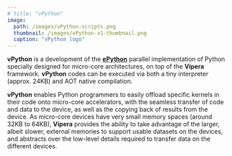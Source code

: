 ```yaml
---
# title: "vPython"
image: 
  path: /images/vPython-scripts.png
  thumbnail: /images/vPython-v1-thumbnail.png
  caption: "vPython logo"
---
```


**vPython** is a development of the [**ePython**](https://github.com/mesham/epython) parallel implementation of Python specially designed for micro-core architectures, on top of the **Vipera** framework. **vPython** codes can be executed via both a tiny interpreter (approx. 24KB) and AOT native compilation. 

**vPython** enables Python programmers to easily offload specific kernels in their code onto micro-core accelerators, with the seamless transfer of code and data to the device, as well as the copying back of results from the device. As micro-core devices have very small memory spaces (around 32KB to 64KB), **Vipera** provides the ability to take advantage of the larger, albeit slower, external memories to support usable datasets on the devices, and abstracts over the low-level details required to transfer data on the different devices. 
